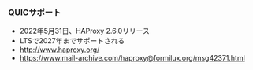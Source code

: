 
### QUICサポート

- 2022年5月31日、HAProxy 2.6.0リリース
- LTSで2027年までサポートされる
- http://www.haproxy.org/
- https://www.mail-archive.com/haproxy@formilux.org/msg42371.html
